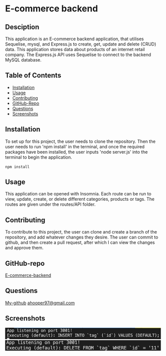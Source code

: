 # E-commerce backend
## Desciption 
This application is an E-commerce backend application, that utilises Sequelise, mysql, and Express.js to create, get, update and delete (CRUD) data. This application stores data about products of an internet retail company. The Express.js API uses Sequelise to connect to the backend MySQL database. 
## Table of Contents
* [Installation](#installation)
* [Usage](#usage)
* [Contributing](#contributing)
* [GitHub-Repo](#github)
* [Questions](#questions)
* [Screenshots](#screenshots)
## Installation
To set up for this project, the user needs to clone the repository. Then the user needs to run 'npm install' in the terminal, and once the required packages have been installed, the user inputs 'node server.js' into the terminal to begin the application.
```
npm install
```
## Usage
This application can be opened with Insomnia. Each route can be run to view, update, create, or delete different categories, products or tags. The routes are given under the routes/API folder.
## Contributing
To contribute to this project, the user can clone and create a branch of the repository, and add whatever changes they desire. The user can commit to github, and then create a pull request, after which I can view the changes and approve them.
## GitHub-repo
[E-commerce-backend](https://github.com/ahooper00/E-commerce-back-end-ORM)
## Questions
[My-github](ahooper00@github.com)
ahooper97@gmail.com
## Screenshots
![Screenshot-1](assets/screenshot-1.png)
![Screenshot-2](assets/screenshot-2.png)